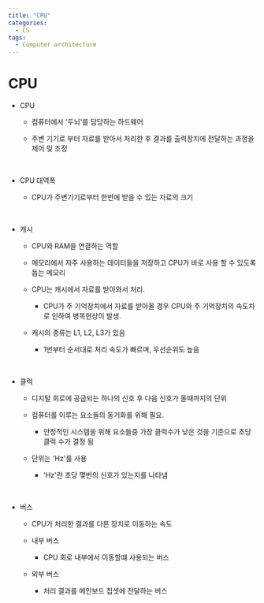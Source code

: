 ```yaml
---
title: "CPU"
categories:
  - CS
tags:
  - Computer architecture
---
```


<h1>
CPU
</h1>

- CPU

  - 컴퓨터에서 '두뇌'를 담당하는 하드웨어

  - 주변 기기로 부터 자료를 받아서 처리한 후 결과를 출력장치에 전달하는 과정을 제어 및 조정

<br>

- CPU 대역폭 

    - CPU가 주변기기로부터 한번에 받을 수 있는 자료의 크기  
  
<br>

- 캐시

  - CPU와 RAM을 연결하는 역할
  
  - 메모리에서 자주 사용하는 데이터들을 저장하고 CPU가 바로 사용 할 수 있도록 돕는 메모리
  
  - CPU는 캐시에서 자료를 받아와서 처리.

    - CPU가 주 기억장치에서 자료를 받아올 경우 CPU와 주 기억장치의 속도차로 인하여 병목현상이 발생.
  
  - 캐시의 종류는 L1, L2, L3가 있음

    - 1번부터 순서대로 처리 속도가 빠르며, 우선순위도 높음

<br>

- 클럭 

  - 디지털 회로에 공급되는 하나의 신호 후 다음 신호가 올때까지의 단위

  - 컴퓨터를 이루는 요소들의 동기화를 위해 필요.
    - 안정적인 시스템을 위해 요소들중 가장 클럭수가 낮은 것을 기준으로 초당 클럭 수가 결정 됨 


  - 단위는 'Hz'를 사용

    - 'Hz'란 초당 몇번의 신호가 있는지를 나타냄  

<br>

- 버스 

  - CPU가 처리한 결과를 다른 장치로 이동하는 속도 

  - 내부 버스 

    - CPU 회로 내부에서 이동할떄 사용되는 버스

  - 외부 버스 

    - 처리 결과를 메인보드 칩셋에 전달하는 버스  

